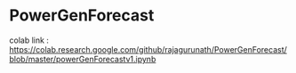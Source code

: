 # PowerGenForecast

colab link :
https://colab.research.google.com/github/rajagurunath/PowerGenForecast/blob/master/powerGenForecastv1.ipynb
